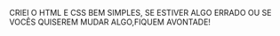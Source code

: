 CRIEI O HTML E CSS BEM SIMPLES, SE ESTIVER ALGO ERRADO OU SE VOCÊS QUISEREM MUDAR ALGO,FIQUEM AVONTADE!
